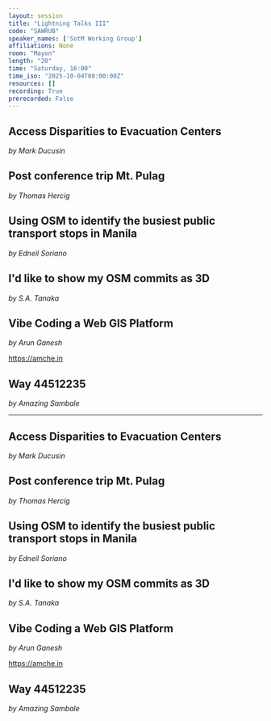 ```yaml
---
layout: session
title: "Lightning Talks III"
code: "SAWRUB"
speaker_names: ['SotM Working Group']
affiliations: None
room: "Mayon"
length: "20"
time: "Saturday, 16:00"
time_iso: "2025-10-04T08:00:00Z"
resources: []
recording: True
prerecorded: False
---
```


## Access Disparities to Evacuation Centers
_by Mark Ducusin_

## Post conference trip Mt. Pulag
_by Thomas Hercig_

## Using OSM to identify the busiest public transport stops in Manila
_by Edneil Soriano_

## I'd like to show my OSM commits as 3D
_by S.A. Tanaka_

## Vibe Coding a Web GIS Platform
_by Arun Ganesh_

https://amche.in

## Way 44512235
_by Amazing Sambale_

<hr>

## Access Disparities to Evacuation Centers
_by Mark Ducusin_

## Post conference trip Mt. Pulag
_by Thomas Hercig_

## Using OSM to identify the busiest public transport stops in Manila
_by Edneil Soriano_

## I'd like to show my OSM commits as 3D
_by S.A. Tanaka_

## Vibe Coding a Web GIS Platform
_by Arun Ganesh_

https://amche.in

## Way 44512235
_by Amazing Sambale_

